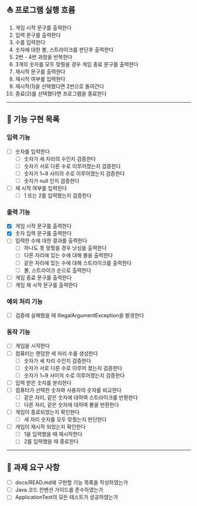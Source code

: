 ## ⛵️ 프로그램 실행 흐름
1. 게임 시작 문구를 출력한다
2. 입력 문구를 출력한다
3. 수를 입력한다
4. 숫자에 대한 볼, 스트라이크를 판단후 출력한다
5. 2번 - 4번 과정을 반복한다
6. 3개의 숫자를 모두 맞췄을 경우 게임 종료 문구를 출력한다
7. 재시작 문구를 출력한다
8. 재시작 여부를 입력한다 
9. 재시작(1)을 선택했다면 2번으로 돌아간다
10. 종료(2)를 선택했다면 프로그램을 종료한다
---
## 🚀 기능 구현 목록
### 입력 기능
-[ ] 숫자를 입력한다
  - [ ] 숫자가 세 자리의 수인지 검증한다
  - [ ] 숫자가 서로 다른 수로 이루어졌는지 검증한다
  - [ ] 숫자가 1~9 사이의 수로 이루어졌는지 검증한다
  - [ ] 숫자가 null 인지 검증한다
- [ ] 재 시작 여부를 입력한다
  - [ ] 1 또는 2를 입력했는지 검증한다
### 출력 기능
- [x] 게임 시작 문구를 출력한다
- [x] 숫자 입력 문구를 출력한다
- [ ] 입력한 수에 대한 결과를 출력한다
  - [ ] 하나도 못 맞췄을 경우 낫싱을 출력한다
  - [ ] 다른 자리에 있는 수에 대해 볼을 출력한다
  - [ ] 같은 자리에 있는 수에 대해 스트라이크를 출력한다
  - [ ] 볼, 스트라이크 순으로 출력한다
- [ ] 게임 종료 문구를 출력한다
- [ ] 게임 재 시작 문구를 출력한다
### 예외 처리 기능
- [ ] 검증에 실패했을 때 IllegalArgumentException을 발생한다
### 동작 기능
- [ ] 게임을 시작한다 
- [ ] 컴퓨터는 랜덤한 세 자리 수를 생성한다
  - [ ] 숫자가 세 자리 수인지 검증한다
  - [ ] 숫자가 서로 다른 수로 이루어 졌는지 검증한다
  - [ ] 숫자가 1~9 사이의 수로 이루어졌는지 검증한다
- [ ] 입력 받은 숫자를 분리한다
- [ ] 컴퓨터가 선택한 숫자와 사용자의 숫자를 비교한다
  - [ ] 같은 자리, 같은 숫자에 대하여 스트라이크를 반환한다
  - [ ] 다른 자리, 같은 숫자에 대하여 볼을 반환한다
-[ ] 게임이 종료되었는지 확인한다
  - [ ] 세 자리 숫자를 모두 맞췄는지 판단한다
-[ ] 게임이 재시작 되었는지 확인한다
  - [ ] 1을 입력했을 때 재시작한다
  - [ ] 2를 입력했을 때 종료한다
---
## 🚨 과제 요구 사항 
- [ ] docs/READ.md에 구현할 기능 목록을 작성하였는가
- [ ] Java 코드 컨벤션 가이드를 준수하였는가
- [ ] ApplicationTest의 모든 테스트가 성공하였는가